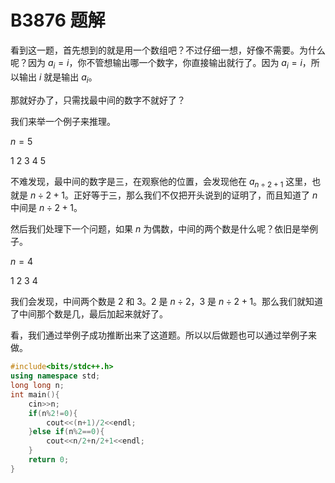 # B3876 题解

看到这一题，首先想到的就是用一个数组吧？不过仔细一想，好像不需要。为什么呢？因为 $a_i=i$，你不管想输出哪一个数字，你直接输出就行了。因为 $a_i=i$，所以输出 $i$ 就是输出 $a_i$。

那就好办了，只需找最中间的数字不就好了？

我们来举一个例子来推理。

$n=5$

1 2 3 4 5

不难发现，最中间的数字是三，在观察他的位置，会发现他在 $a_{n \div 2+1}$ 这里，也就是 $n \div 2+1$。正好等于三，那么我们不仅把开头说到的证明了，而且知道了 $n$ 中间是 $n \div 2+1$。

然后我们处理下一个问题，如果 $n$ 为偶数，中间的两个数是什么呢？依旧是举例子。

$n=4$

1 2 3 4

我们会发现，中间两个数是 2 和 3。2 是 $n \div 2$，3 是 $n \div 2+1$。那么我们就知道了中间那个数是几，最后加起来就好了。

看，我们通过举例子成功推断出来了这道题。所以以后做题也可以通过举例子来做。


```cpp
#include<bits/stdc++.h>
using namespace std;
long long n;
int main(){
	cin>>n;
	if(n%2!=0){
		cout<<(n+1)/2<<endl;
	}else if(n%2==0){
		cout<<n/2+n/2+1<<endl;
	}
    return 0;
}
```